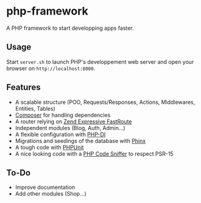 # php-framework

A PHP framework to start developping apps faster.

## Usage

Start `server.sh` to launch PHP's developpement web server and open your browser on `http://localhost:8000`.

## Features

- A scalable structure (POO, Requests/Responses, Actions, Middlewares, Entities, Tables)
- [Composer](https://github.com/composer/composer) for handling dependencies
- A router relying on [Zend Expressive FastRoute](https://github.com/zendframework/zend-expressive-fastroute)
- Independent modules (Blog, Auth, Admin...)
- A flexible configuration with [PHP-DI](https://github.com/PHP-DI/PHP-DI)
- Migrations and seedings of the database with [Phinx](https://github.com/cakephp/phinx)
- A tough code with [PHPUnit](https://github.com/sebastianbergmann/phpunit)
- A nice looking code with a [PHP Code Sniffer](https://github.com/squizlabs/PHP_CodeSniffer) to respect PSR-15

## To-Do

- Improve documentation
- Add other modules (Shop...)
